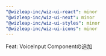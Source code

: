 ```yaml
---
"@wizleap-inc/wiz-ui-react": minor
"@wizleap-inc/wiz-ui-next": minor
"@wizleap-inc/wiz-ui-styles": minor
"@wizleap-inc/wiz-ui-icons": minor
---
```


Feat: VoiceInput Componentの追加
